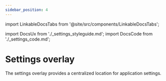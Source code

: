 ```yaml
---
sidebar_position: 4
---
```


import LinkableDocsTabs from '@site/src/components/LinkableDocsTabs';

import DocsUx from './\_settings_styleguide.md';
import DocsCode from './\_settings_code.md';

# Settings overlay
<!-- introduction start -->
The settings overlay provides a centralized location for application settings.
<!-- introduction end -->
<LinkableDocsTabs>
  <DocsUx />
  <DocsCode />
</LinkableDocsTabs>
